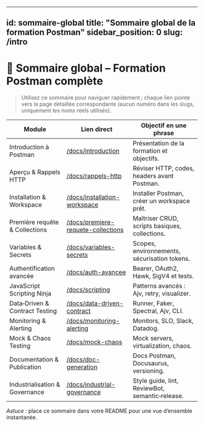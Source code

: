 ---
id: sommaire-global
title: "Sommaire global de la formation Postman"
sidebar_position: 0
slug: /intro       
--------------

# 🚀 Sommaire global – Formation Postman complète

> Utilisez ce sommaire pour naviguer rapidement ; chaque lien pointe vers la page détaillée correspondante (aucun numéro dans les slugs, uniquement les noms réels utilisés).

| Module                         | Lien direct                                                                              | Objectif en une phrase                          |
| ------------------------------ | ---------------------------------------------------------------------------------------- | ----------------------------------------------- |
|Introduction à Postman          | [/docs/introduction](/docs/introduction)                                 | Présentation de la formation et objectifs.      |
 Aperçu & Rappels HTTP          | [/docs/rappels-http](/docs/rappels-http)                                 | Réviser HTTP, codes, headers avant Postman.     |
| Installation & Workspace       | [/docs/installation-workspace](/docs/installation-workspace)             | Installer Postman, créer un workspace prêt.     |
| Première requête & Collections | [/docs/premiere-requete-collections](/docs/premiere-requete-collections) | Maîtriser CRUD, scripts basiques, collections.  |
| Variables & Secrets            | [/docs/variables-secrets](/docs/variables-secrets)                       | Scopes, environnements, sécurisation tokens.    |
| Authentification avancée       | [/docs/auth-avancee](/docs/auth-avancee)                                 | Bearer, OAuth2, Hawk, SigV4 et tests.           |
| JavaScript Scripting Ninja     | [/docs/scripting](/docs/scripting)                           | Patterns avancés : Ajv, retry, visualizer.      |
| Data‑Driven & Contract Testing | [/docs/data-driven-contract](/docs/data-driven-contract)                 | Runner, Faker, Spectral, Ajv, CLI.              |
| Monitoring & Alerting          | [/docs/monitoring-alerting](/docs/monitoring-alerting)                   | Monitors, SLO, Slack, Datadog.                  |
| Mock & Chaos Testing           | [/docs/mock-chaos](/docs/mock-chaos)                                     | Mock servers, virtualization, chaos.            |
| Documentation & Publication    | [/docs/doc-generation](/docs/doc-generation)                             | Docs Postman, Docusaurus, versioning.           |
| Industrialisation & Governance | [/docs/industrial-governance](/docs/industrial-governance) | Style guide, lint, ReviewBot, semantic‑release. |

*Astuce :* place ce sommaire dans votre README pour une vue d’ensemble instantanée.
